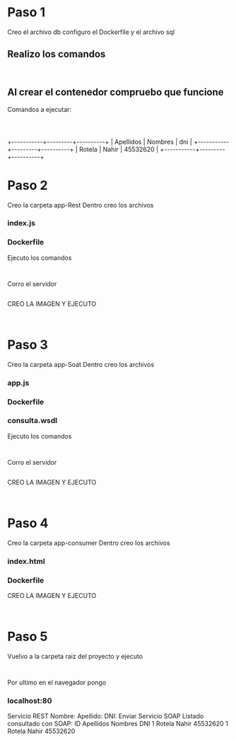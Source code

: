 # Paso 1 
Creo el archivo db 
configuro el Dockerfile y el archivo sql 
## Realizo los comandos 
```docker build -t mysql-personas -f Dockerfile.mysql .
```
```docker run -d --name mysql-container -p 3306:3306 mysql-personas
```
## Al crear el contenedor compruebo que funcione 
Comandos a ejecutar: 
```mysql -u root -p
```
```mysql> show databases;
```
```mysql>  select * from personas;
```
+-----------+---------+----------+
| Apellidos | Nombres | dni      |
+-----------+---------+----------+
| Rotela    | Nahir   | 45532620 |
+-----------+---------+----------+

# Paso 2 
Creo la carpeta app-Rest
Dentro creo los archivos 
### index.js 
### Dockerfile
Ejecuto los comandos 
```npm init -y
```
```npm i express cors sequelize mysql 2
```
Corro el servidor 
```node index.js
```
CREO LA IMAGEN Y EJECUTO 
```docker build -t rest-service .
```
````docker run -d --name rest-container -p 8080:8080 rest-service
````
# Paso 3 
Creo la carpeta app-Soat
Dentro creo los archivos 
### app.js 
### Dockerfile
### consulta.wsdl
Ejecuto los comandos 
```npm init -y
```
```npm i cors sequelize mysql 2 soap
```
Corro el servidor 
```node index.js
```
CREO LA IMAGEN Y EJECUTO 
```docker build -t swarm_soap_service .
```
````docker run -d --name soap-container -p 8080:8080 swarm_soap_service 
````
# Paso 4
Creo la carpeta app-consumer
Dentro creo los archivos 
### index.html 
### Dockerfile

CREO LA IMAGEN Y EJECUTO 
````docker build -t swarm_front_service .
````

````docker run -d --name front-container -p 8080:8080 swarm_front_service 
````
# Paso 5 
Vuelvo a la carpeta raiz del proyecto y ejecuto 

 ```` docker swarm init
 ````
 ````docker stack deploy -c docker_compose.yml parcial
 ````

Por ultimo en el navegador pongo 
### localhost:80 

Servicio REST
Nombre: 
 Apellido: 
 DNI: 
 Enviar
Servicio SOAP
Listado consultado con SOAP:
ID	Apellidos	Nombres	DNI
1	Rotela	Nahir	45532620
1	Rotela	Nahir	45532620